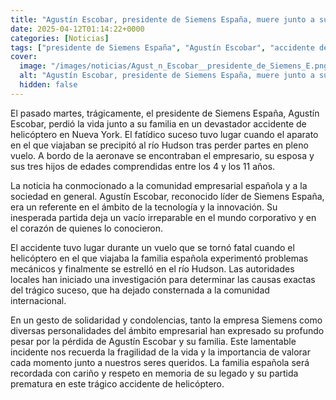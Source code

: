 ```yaml
---
title: "Agustín Escobar, presidente de Siemens España, muere junto a su familia en un accidente de helicóptero en Nueva York"
date: 2025-04-12T01:14:22+0000
categories: [Noticias]
tags: ["presidente de Siemens España", "Agustín Escobar", "accidente de helicóptero", "Nueva York", "Siemens España", "tecnología", "innovación", "líder de Siemens España."]
cover:
  image: "/images/noticias/Agust_n_Escobar__presidente_de_Siemens_E.png"
  alt: "Agustín Escobar, presidente de Siemens España, muere junto a su familia en un accidente de helicóptero en Nueva York"
  hidden: false
---
```


El pasado martes, trágicamente, el presidente de Siemens España, Agustín Escobar, perdió la vida junto a su familia en un devastador accidente de helicóptero en Nueva York. El fatídico suceso tuvo lugar cuando el aparato en el que viajaban se precipitó al río Hudson tras perder partes en pleno vuelo. A bordo de la aeronave se encontraban el empresario, su esposa y sus tres hijos de edades comprendidas entre los 4 y los 11 años.

La noticia ha conmocionado a la comunidad empresarial española y a la sociedad en general. Agustín Escobar, reconocido líder de Siemens España, era un referente en el ámbito de la tecnología y la innovación. Su inesperada partida deja un vacío irreparable en el mundo corporativo y en el corazón de quienes lo conocieron.

El accidente tuvo lugar durante un vuelo que se tornó fatal cuando el helicóptero en el que viajaba la familia española experimentó problemas mecánicos y finalmente se estrelló en el río Hudson. Las autoridades locales han iniciado una investigación para determinar las causas exactas del trágico suceso, que ha dejado consternada a la comunidad internacional.

En un gesto de solidaridad y condolencias, tanto la empresa Siemens como diversas personalidades del ámbito empresarial han expresado su profundo pesar por la pérdida de Agustín Escobar y su familia. Este lamentable incidente nos recuerda la fragilidad de la vida y la importancia de valorar cada momento junto a nuestros seres queridos. La familia española será recordada con cariño y respeto en memoria de su legado y su partida prematura en este trágico accidente de helicóptero.
